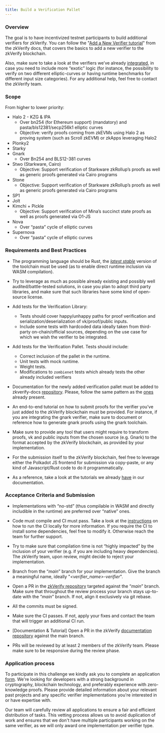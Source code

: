```yaml
---
title: Build a Verification Pallet
---
```


### Overview
The goal is to have incentivized testnet participants to build additional verifiers for zkVerify. You can follow the "[Add a New Verifier tutorial](https://docs.zkverify.io/tutorials/add-new-verifier/introduction)" from the zkVerify docs, that covers the basics to add a new verifier to the zkVerify blockchain. 

Also, make sure to take a look at the verifiers we’ve already [integrated](https://github.com/HorizenLabs/zkVerify/tree/main/verifiers), in case you need to include more “exotic” logic (for instance, the possibility to verify on two different elliptic-curves or having runtime benchmarks for different input size categories). For any additional help, feel free to contact the zkVerify team.  

### Scope
From higher to lower priority:

* Halo 2 - KZG & IPA
    * Over bn254 (for Ethereum support) (mandatory) and pasta/bls12381/secp256k1 elliptic curves
    * Objective: verify proofs coming from zkEVMs using Halo 2 as proving system (such as Scroll zkEVM) or zkApps leveraging Halo2
* Plonky2
* Starky
* Gnark
    * Over Bn254 and BLS12-381 curves
* Stwo (Starkware, Cairo)
    * Objective: Support verification of Starkware zkRollup’s proofs as well as generic proofs generated via Cairo programs
* Stone
    * Objective: Support verification of Starkware zkRollup’s proofs as well as generic proofs generated via Cairo programs
* SP1
* Jolt
* Kimchi + Pickle
    * Objective: Support verification of Mina’s succinct state proofs as well as proofs generated via O1-JS
* Nova
    * Over “pasta” cycle of elliptic curves
* Supernova 
    * Over “pasta” cycle of elliptic curves

### Requirements and Best Practices

* The programming language should be Rust, the <u><i>latest stable</i></u> version of the toolchain must be used (as to enable direct runtime inclusion via WASM compilation).

* Try to leverage as much as possible already existing and possibly well audited/battle-tested solutions, in case you plan to adopt third party libraries, and make sure that such libraries have some kind of open-source license.

* Add tests for the Verification Library:
    * Tests should cover happy/unhappy paths for proof verification and serialization/deserialization of vk/proof/public inputs. 
    * Include some tests with hardcoded data ideally taken from third-party on-chain/official sources, depending on the use case for which we wish the verifier to be integrated.


* Add tests for the Verification Pallet. Tests should include:
    * Correct inclusion of the pallet in the runtime.
    * Unit tests with mock runtime.
    * Weight tests.
    * Modifications to `zombienet` tests which already tests the other already included verifiers


* Documentation for the newly added verification pallet must be added to zkverify-docs [repository](https://github.com/HorizenLabs/zkverify-docs). Please, follow the same pattern as the [ones](https://docs.zkverify.io/overview/verification_pallets/abstract/) already present.


* An end-to-end tutorial on how to submit proofs for the verifier you’ve just added to the zkVerify blockchain must be provided. For instance, if you are integrating the gnark verifier, make sure to document or reference how to generate gnark proofs using the gnark toolchain.


* Make sure to provide any tool that users might require to transform proofs, vk and public inputs from the chosen source (e.g. Gnark) to the format accepted by the zkVerify blockchain, as provided by your implementation.


* For the submission itself to the zkVerify blockchain, feel free to leverage either the Polkadot JS frontend for submission via copy-paste, or any kind of Javascript/Rust code to do it programmatically. 


* As a reference, take a look at the tutorials we already [have](https://docs.zkverify.io/tutorials/submit-proofs/typescript-example) in our documentation.

### Acceptance Criteria and Submission


* Implementations with “no-std” (thus compilable in WASM and directly includible in the runtime) are preferred over “native” ones.


* Code must compile and CI must pass. Take a look at the [instructions](https://github.com/HorizenLabs/zkVerify?tab=readme-ov-file#running-github-workflows-on-local-environment) on how to run the CI locally for more information. If you require the CI to install some dependencies, feel free to modify it. Otherwise reach the team for further support.


* Try to make sure that compilation time is not “highly impacted” by the inclusion of your verifier (e.g. if you are including heavy dependencies). The zkVerify team, upon review, might decide to reject your implementation.


* Branch from the “<i>main</i>” branch for your implementation. Give the branch a meaningful name, ideally "<i>\<verifier_name>-verifier</i>".

* Open a PR in the [zkVerify repository](https://github.com/HorizenLabs/zkVerify) targeted against the “<i>main</i>” branch. Make sure that throughout the review process your branch stays up-to-date with the “<i>main</i>” branch. If not, align it exclusively via git rebase.

* All the commits must be signed.

* Make sure the CI passes. If not, apply your fixes and contact the team that will trigger an additional CI run.

* [Documentation & Tutorial] Open a PR in the zkVerify [documentation repository](https://github.com/HorizenLabs/zkverify-docs) against the main branch.

* PRs will be reviewed by at least 2 members of the zkVerify team. Please make sure to be responsive during the review phase. 


### Application process
To participate in this challenge we kindly ask you to complete an application [form](https://forms.gle/idYKZ8n7T21embgLA). We're looking for developers with a strong background in cryptography, blockchain technology, and preferably experience with zero-knowledge proofs. Please provide detailed information about your relevant past projects and any specific verifier implementations you're interested in or have expertise with. 

Our team will carefully review all applications to ensure a fair and efficient distribution of tasks. This vetting process allows us to avoid duplication of work and ensures that we don't have multiple participants working on the same verifier, as we will only award one implementation per verifier type. 


